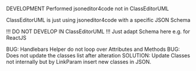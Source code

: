 DEVELOPMENT Performed jsoneditor4code not in ClassEditorUML

ClassEditorUML is just using jsoneditor4code with a specific JSON Schema

!!! DO NOT DEVELOP IN ClassEditorUML !!!
Just adapt Schema here e.g. for ReactJS

BUG: Handlebars Helper do not loop over Attributes and Methods
BUG: Does not update the classes list after alteration
SOLUTION: Update Classes not internally but by LinkParam insert new classes in JSON.
